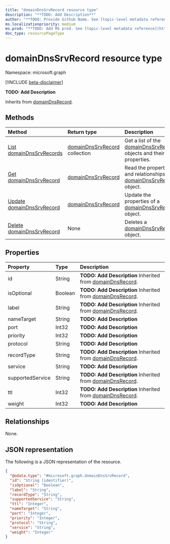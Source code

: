 ```yaml
---
title: "domainDnsSrvRecord resource type"
description: "**TODO: Add Description**"
author: "**TODO: Provide Github Name. See [topic-level metadata reference](https://msgo.azurewebsites.net/add/document/guidelines/metadata.html#topic-level-metadata)**"
ms.localizationpriority: medium
ms.prod: "**TODO: Add MS prod. See [topic-level metadata reference](https://msgo.azurewebsites.net/add/document/guidelines/metadata.html#topic-level-metadata)**"
doc_type: resourcePageType
---
```


# domainDnsSrvRecord resource type

Namespace: microsoft.graph

[!INCLUDE [beta-disclaimer](../../includes/beta-disclaimer.md)]

**TODO: Add Description**


Inherits from [domainDnsRecord](../resources/domaindnsrecord.md).

## Methods
|Method|Return type|Description|
|:---|:---|:---|
|[List domainDnsSrvRecords](../api/domaindnssrvrecord-list.md)|[domainDnsSrvRecord](../resources/domaindnssrvrecord.md) collection|Get a list of the [domainDnsSrvRecord](../resources/domaindnssrvrecord.md) objects and their properties.|
|[Get domainDnsSrvRecord](../api/domaindnssrvrecord-get.md)|[domainDnsSrvRecord](../resources/domaindnssrvrecord.md)|Read the properties and relationships of a [domainDnsSrvRecord](../resources/domaindnssrvrecord.md) object.|
|[Update domainDnsSrvRecord](../api/domaindnssrvrecord-update.md)|[domainDnsSrvRecord](../resources/domaindnssrvrecord.md)|Update the properties of a [domainDnsSrvRecord](../resources/domaindnssrvrecord.md) object.|
|[Delete domainDnsSrvRecord](../api/domaindnssrvrecord-delete.md)|None|Deletes a [domainDnsSrvRecord](../resources/domaindnssrvrecord.md) object.|

## Properties
|Property|Type|Description|
|:---|:---|:---|
|id|String|**TODO: Add Description** Inherited from [domainDnsRecord](../resources/domaindnsrecord.md).|
|isOptional|Boolean|**TODO: Add Description** Inherited from [domainDnsRecord](../resources/domaindnsrecord.md).|
|label|String|**TODO: Add Description** Inherited from [domainDnsRecord](../resources/domaindnsrecord.md).|
|nameTarget|String|**TODO: Add Description**|
|port|Int32|**TODO: Add Description**|
|priority|Int32|**TODO: Add Description**|
|protocol|String|**TODO: Add Description**|
|recordType|String|**TODO: Add Description** Inherited from [domainDnsRecord](../resources/domaindnsrecord.md).|
|service|String|**TODO: Add Description**|
|supportedService|String|**TODO: Add Description** Inherited from [domainDnsRecord](../resources/domaindnsrecord.md).|
|ttl|Int32|**TODO: Add Description** Inherited from [domainDnsRecord](../resources/domaindnsrecord.md).|
|weight|Int32|**TODO: Add Description**|

## Relationships
None.

## JSON representation
The following is a JSON representation of the resource.
<!-- {
  "blockType": "resource",
  "keyProperty": "id",
  "@odata.type": "microsoft.graph.domainDnsSrvRecord",
  "baseType": "Microsoft.DirectoryServices.domainDnsRecord",
  "openType": false
}
-->
``` json
{
  "@odata.type": "#microsoft.graph.domainDnsSrvRecord",
  "id": "String (identifier)",
  "isOptional": "Boolean",
  "label": "String",
  "recordType": "String",
  "supportedService": "String",
  "ttl": "Integer",
  "nameTarget": "String",
  "port": "Integer",
  "priority": "Integer",
  "protocol": "String",
  "service": "String",
  "weight": "Integer"
}
```

